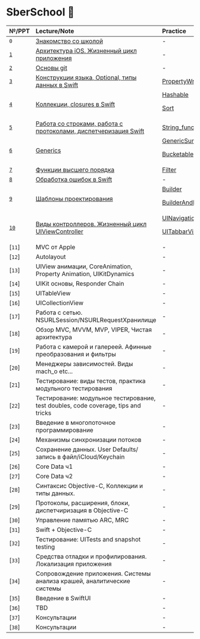 # SberSchool  

| №/PPT | Lecture/Note | Practice | Homework |
| :--- | :--- | :--- | :--- |
|  `0` |[Знакомство со школой][0-Lecture]																	| - 											 				| - 											|     
| [`1`][1-preseentation] 	| [Архитектура iOS. Жизненный цикл приложения][1-Lecture] 						| - 											 				| - 											|  
| [`2`][2-preseentation] 	| [Основы git][2-Lecture] 														| - 															| [Эссе][2-Homework] 							|   
| [`3`][3-preseentation] 	| [Конструкции языка, Optional, типы данных в Swift][3-Lecture] 				| [PropertyWrapper][3-Practice] 				 				| [CopyOnWrite на reference type][3-Homework] 	|  
| [`4`][4-preseentation] 	| [Коллекции, closures в Swift][4-Lecture] 										| [Hashable][4-Practice-1]<p>[Sort][4-Practice-2]				| [Multiset][4-Homework] 						|  
| [`5`][5-preseentation] 	| [Работа со строками, работа с протоколами, диспетчеризация Swift][5-Lecture] 	| [String_function][5-Practice] 				 				| [StringCalculator][5-Homework]				|  
| [`6`][6-preseentation] 	| [Generics][6-Lecture]  														| [GenericSum][6-Practice-1]<p>[Bucketable][6-Practice-2] 		| [Generics][6-Homework] 						| 
| [`7`][7-preseentation] 	| [Функции высшего порядка][7-Lecture] 											| [Filter][7-Practice] 											| [HigherOrderFunctions][7-Homework]			| 
| [`8`][8-preseentation] 	| [Обработка ошибок в Swift][8-Lecture] 										| - 															| [ErrorHandling][8-Homework]					| 
| [`9`][9-preseentation]	| [Шаблоны проектирования][9-Lecture] 											| [Builder][9-Practice-1]<p>[BuilderAndDecorator][9-Practice-2] | [Patterns][9-Homework] 						| 
| [`10`][10-preseentation]  | [Виды контроллеров. Жизненный цикл UIViewController][10-Lecture] 				| [UINavigationController][10-Practice-1]<p>[UITabbarViewController][10-Practice-2] | [ActivityView][10-Homework] | 
| [`11`] | MVC от Apple | - | - | 
| [`12`] | Autolayout | - | - | 
| [`13`] | UIView анимации, CoreAnimation, Property Animation, UIKitDynamics | - | - |  
| [`14`] | UIKit основы, Responder Chain | - | - | 
| [`15`] | UITableView | - | - | 
| [`16`] | UICollectionView | - | - | 
| [`17`] | Работа с сетью. NSURLSession/NSURLRequestХранилище | - | - | 
| [`18`] | Обзор MVC, MVVM, MVP, VIPER, Чистая архитектура | - | - | 
| [`19`] | Работа с камерой и галереей. Афинные преобразования и фильтры | - | - | 
| [`20`] | Менеджеры зависимостей. Виды mach_o etc... | - | - | 
| [`21`] | Тестирование: виды тестов, практика модульного тестирования | - | - | 
| [`22`] | Тестирование: модульное тестирование, test doubles, code coverage, tips and tricks | - | - | 
| [`23`] | Введение в многопоточное программирование | - | - | 
| [`24`] | Механизмы синхронизации потоков | - | - | 
| [`25`] | Сохранение данных. User Defaults/запись в файл/iCloud/Keychain | - | - | 
| [`26`] | Core Data ч1 | - | - | 
| [`27`] | Core Data ч2 | - | - | 
| [`28`] | Синтаксис Objective-C, Коллекции и типы данных. | - | - | 
| [`29`] | Протоколы, расширения, блоки, диспетчиризация в Objective-C | - | - |  
| [`30`] | Управление памятью ARC, MRC | - | - | 
| [`31`] | Swift + Objective-C | - | - | 
| [`32`] | Тестирование: UITests and snapshot testing | - | - | 
| [`33`] | Средства отладки и профилирования. Локализация приложения | - | - | 
| [`34`] | Сопровождение приложения. Системы анализа крашей, аналитические системы | - | - | 
| [`35`] | Введение в SwiftUI | - | - | 
| [`36`] | TBD | - | - | 
| [`37`] | Консультации | - | - | 
| [`38`] | Консультации | - | - | 

[0-Lecture]: https://github.com/Lemonbrush/SberSchool/blob/master/Notes/0.md

[1-preseentation]: https://github.com/Lemonbrush/SberSchool/blob/master/Presentations/1.pdf
[1-Lecture]: https://github.com/Lemonbrush/SberSchool/blob/master/Notes/1.md

[2-preseentation]: https://github.com/Lemonbrush/SberSchool/blob/master/Presentations/2.pdf
[2-Lecture]: https://github.com/Lemonbrush/SberSchool/blob/master/Notes/2.md
[2-Homework]: https://github.com/Lemonbrush/SberSchool/blob/master/Homework/Git.md

[3-preseentation]: https://github.com/Lemonbrush/SberSchool/blob/master/Presentations/3.pdf
[3-Lecture]: https://github.com/Lemonbrush/SberSchool/blob/master/Notes/3.md
[3-Practice]: https://github.com/Lemonbrush/SberSchool/blob/master/SmallApps/3/PropertyWrapper/PropertyWrapper/main.swift
[3-Homework]: https://github.com/Lemonbrush/SberSchool/blob/master/Homework/SwiftConstructions.md

[4-preseentation]: https://github.com/Lemonbrush/SberSchool/blob/master/Presentations/4.pdf
[4-Lecture]: https://github.com/Lemonbrush/SberSchool/blob/master/Notes/4.md
[4-Practice-1]: https://github.com/Lemonbrush/SberSchool/blob/master/SmallApps/4/Hashable/Hashable/main.swift
[4-Practice-2]: https://github.com/Lemonbrush/SberSchool/blob/master/SmallApps/4/Sort/Sort/main.swift
[4-Homework]: https://github.com/Lemonbrush/SberSchool/blob/master/Homework/Closures.md

[5-preseentation]: https://github.com/Lemonbrush/SberSchool/blob/master/Presentations/5.pdf
[5-Lecture]: https://github.com/Lemonbrush/SberSchool/blob/master/Notes/5.md
[5-Practice]: https://github.com/Lemonbrush/SberSchool/blob/master/SmallApps/5/String_function/String_function/main.swift
[5-Homework]: https://github.com/Lemonbrush/SberSchool/blob/master/Homework/StringCalculator.md

[6-preseentation]: https://github.com/Lemonbrush/SberSchool/blob/master/Presentations/6.pdf
[6-Lecture]: https://github.com/Lemonbrush/SberSchool/blob/master/Notes/6.md
[6-Practice-1]: https://github.com/Lemonbrush/SberSchool/blob/master/SmallApps/6/GenericSum/GenericSum/main.swift
[6-Practice-2]: https://github.com/Lemonbrush/SberSchool/blob/master/SmallApps/6/Bucketable/Bucketable/main.swift
[6-Homework]: https://github.com/Lemonbrush/SberSchool/blob/master/Homework/Generics.md

[7-preseentation]: https://github.com/Lemonbrush/SberSchool/blob/master/Presentations/7.pdf
[7-Lecture]: https://github.com/Lemonbrush/SberSchool/blob/master/Notes/7.md
[7-Practice]: https://github.com/Lemonbrush/SberSchool/blob/master/SmallApps/7/Filter/Filter/main.swift
[7-Homework]: https://github.com/Lemonbrush/SberSchool/blob/master/Homework/HigherOrderFunctions.md

[8-preseentation]: https://github.com/Lemonbrush/SberSchool/blob/master/Presentations/8.pdf
[8-Lecture]: https://github.com/Lemonbrush/SberSchool/blob/master/Notes/8.md
[8-Homework]: https://github.com/Lemonbrush/SberSchool/blob/master/Homework/ErrorHandling.md

[9-preseentation]: https://github.com/Lemonbrush/SberSchool/blob/master/Presentations/9.pdf
[9-Lecture]: https://github.com/Lemonbrush/SberSchool/blob/master/Notes/9.md
[9-Practice-1]: https://github.com/Lemonbrush/SberSchool/blob/master/SmallApps/9/Builder/Builder
[9-Practice-2]: https://github.com/Lemonbrush/SberSchool/blob/master/SmallApps/9/BuilderAndDecorator
[9-Homework]: https://github.com/Lemonbrush/SberSchool/blob/master/Homework/Patterns.md

[10-preseentation]: https://github.com/Lemonbrush/SberSchool/blob/master/Presentations/10.pdf
[10-Lecture]: https://github.com/Lemonbrush/SberSchool/blob/master/Notes/10.md
[10-Practice-1]: https://github.com/Lemonbrush/SberSchool/blob/master/SmallApps/10/UINavigationController
[10-Practice-2]: https://github.com/Lemonbrush/SberSchool/blob/master/SmallApps/10/UITabbarViewController
[10-Homework]: https://github.com/Lemonbrush/SberSchool/blob/master/Homework/ActivityView.md



[11-preseentation]: https://github.com/Lemonbrush/SberSchool/blob/master/Presentations/10.pdf
[11-Lecture]: https://github.com/Lemonbrush/SberSchool/blob/master/Notes/10.md
[11-Practice-1]: https://github.com/Lemonbrush/SberSchool/blob/master/SmallApps/10/
[11-Practice-2]: https://github.com/Lemonbrush/SberSchool/blob/master/SmallApps/10/
[11-Homework]: https://github.com/Lemonbrush/SberSchool/blob/master/Homework/?.md